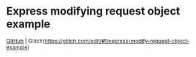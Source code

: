 Express modifying request object example
========================================

[GitHub](https://github.com/Thinkful-Ed/express-modify-request-object-example) | Glitch(https://glitch.com/edit/#!/express-modify-request-object-example)



